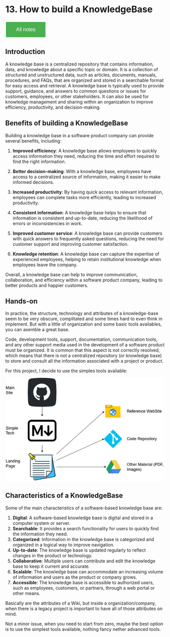 # 13. How to build a KnowledgeBase

<style>
  .back-button {
    background-color: #4CAF50; /* Green */
    border: none;
    color: white;
    padding: 15px 32px;
    text-align: center;
    text-decoration: none;
    display: inline-block;
    font-size: 16px;
    margin: 4px 2px;
    cursor: pointer;
  }
</style>

<button class="back-button" onclick="window.location.href='https://matiaspakua.github.io/tech.notes.io'">All notes</button>

## Introduction

A knowledge base is a centralized repository that contains information, data, and knowledge about a specific topic or domain. It is a collection of structured and unstructured data, such as articles, documents, manuals, procedures, and FAQs, that are organized and stored in a searchable format for easy access and retrieval. A knowledge base is typically used to provide support, guidance, and answers to common questions or issues for customers, employees, or other stakeholders. It can also be used for knowledge management and sharing within an organization to improve efficiency, productivity, and decision-making.

## Benefits of building a KnowledgeBase

Building a knowledge base in a software product company can provide several benefits, including:

1. **Improved efficiency**: A knowledge base allows employees to quickly access information they need, reducing the time and effort required to find the right information.

2. **Better decision-making**: With a knowledge base, employees have access to a centralized source of information, making it easier to make informed decisions.

3. **Increased productivity**: By having quick access to relevant information, employees can complete tasks more efficiently, leading to increased productivity.

4. **Consistent information**: A knowledge base helps to ensure that information is consistent and up-to-date, reducing the likelihood of errors or inconsistencies in work.

5. **Improved customer service**: A knowledge base can provide customers with quick answers to frequently asked questions, reducing the need for customer support and improving customer satisfaction.

6. **Knowledge retention**: A knowledge base can capture the expertise of experienced employees, helping to retain institutional knowledge when employees leave the company.

Overall, a knowledge base can help to improve communication, collaboration, and efficiency within a software product company, leading to better products and happier customers.

## Hands-on 

In practice, the structure, technology and attributes of a knowledge-base seem to be very obscure, complitated and some times hard to even think in implement. But with a little of organization and some basic tools availables, you can asemble a great base.

Code, development tools, support, documentation, communication tools, and any other support media used in the development of a software product must be organized. It is common that this aspect is not correctly resolved, which means that there is not a centralized repository (or knowledge base) to store and consult all the information associated with a project or product.

For this project, I decide to use the simples tools available:

![](../images/30.Knowledge-base.png)

## Characteristics of a KnowledgeBase

Some of the main characteristics of a software-based knowledge base are:

1. **Digital**: A software-based knowledge base is digital and stored in a computer system or server.
2. **Searchable**: It provides a search functionality for users to quickly find the information they need.
3. **Categorized**: Information in the knowledge base is categorized and organized in a logical way to improve navigation.
4. **Up-to-date**: The knowledge base is updated regularly to reflect changes in the product or technology.
5. **Collaborative**: Multiple users can contribute and edit the knowledge base to keep it current and accurate.
6. **Scalable**: The knowledge base can accommodate an increasing volume of information and users as the product or company grows.
7. **Accessible**: The knowledge base is accessible to authorized users, such as employees, customers, or partners, through a web portal or other means.

Basically are the attributes of a Wiki, but inside a organization/company, when there is a legacy project is important to have all of those attributes on mind.

Not a minor issue, when you need to start from zero, maybe the best option is to use the simplest tools available, nothing fancy nether advanced tools.
